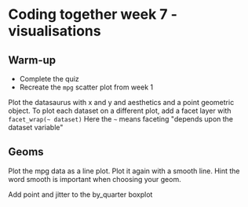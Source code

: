 # Coding together week 7 - visualisations

## Warm-up
+ Complete the quiz
+ Recreate the `mpg` scatter plot from week 1

Plot the datasaurus with x and y and aesthetics and a point geometric object.
To plot each dataset on a different plot, add a facet layer with `facet_wrap(~ dataset)`
Here the `~` means faceting "depends upon the dataset variable"


## Geoms

Plot the mpg data as a line plot.
Plot it again with a smooth line. Hint the word smooth is important when choosing your geom. 

Add point and jitter to the by_quarter boxplot


